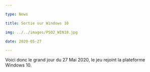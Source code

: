 ```yaml
---

type: News

title: Sortie sur Windows 10

img: ../../images/PSO2_WIN10.jpg

date: 2020-05-27

---
```


Voici donc le grand jour du 27 Mai 2020, le jeu rejoint la plateforme Windows 10.